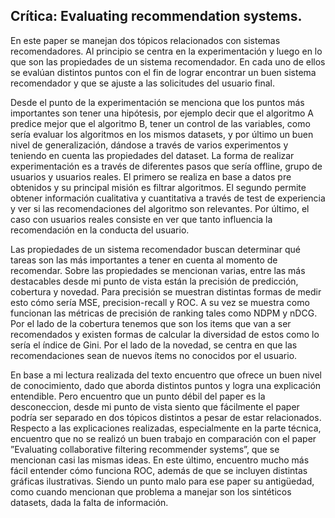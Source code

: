 ## Crítica: Evaluating recommendation systems.

En este paper se manejan dos tópicos relacionados con sistemas recomendadores. Al principio se centra en la experimentación y luego en lo que son las propiedades de un sistema recomendador. En cada uno de ellos se evalúan distintos puntos con el fin de lograr encontrar un buen sistema recomendador y que se ajuste a las solicitudes del usuario final.

Desde el punto de la experimentación se menciona que los puntos más importantes son tener una hipótesis, por ejemplo decir que el algoritmo A predice mejor que el algoritmo B, tener un control de las variables, como sería evaluar los algoritmos en los mismos datasets, y por último un buen nivel de generalización, dándose a través de varios experimentos y teniendo en cuenta las propiedades del dataset. La forma de realizar experimentación es a través de diferentes pasos que sería offline, grupo de usuarios y usuarios reales. El primero se realiza en base a datos pre obtenidos y su principal misión es filtrar algoritmos. El segundo permite obtener información cualitativa y cuantitativa a través de test de experiencia y ver si las recomendaciones del algoritmo son relevantes. Por último, el caso con usuarios reales consiste en ver que tanto influencia la recomendación en la conducta del usuario.

Las propiedades de un sistema recomendador buscan determinar qué tareas son las más importantes a tener en cuenta al momento de recomendar. Sobre las propiedades se mencionan varias, entre las más destacables desde mi punto de vista están la precisión de predicción, cobertura y novedad. Para precisión se muestran distintas formas de medir esto cómo sería MSE,  precision-recall y  ROC. A su vez se muestra como funcionan las métricas de precisión de ranking tales como NDPM y nDCG. Por el lado de la cobertura
tenemos que son los items que van a ser recomendados y existen formas de calcular la diversidad de estos como lo sería el índice de Gini. Por el lado de la novedad, se centra en que las recomendaciones sean de nuevos ítems no conocidos por el usuario.


En base a mi lectura realizada del texto encuentro que ofrece un buen nivel de conocimiento, dado que aborda distintos puntos y logra una explicación entendible. Pero encuentro que un punto débil del paper es la desconeccion, desde mi punto de vista siento que fácilmente el paper podría ser separado en dos tópicos distintos a pesar de estar relacionados. Respecto a las explicaciones realizadas, especialmente en la parte técnica,
encuentro que no se realizó un buen trabajo en comparación con el paper ”Evaluating collaborative filtering recommender systems”, que se mencionan casi las mismas ideas. En este último, encuentro mucho más fácil entender cómo funciona ROC, además de que se incluyen distintas gráficas ilustrativas. Siendo un punto malo para ese paper su antigüedad, como cuando mencionan que problema a manejar son los sintéticos datasets, dada la falta de información.
